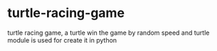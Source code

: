 # turtle-racing-game
turtle racing game, a turtle win the game by random speed and turtle module is used for create it in python
